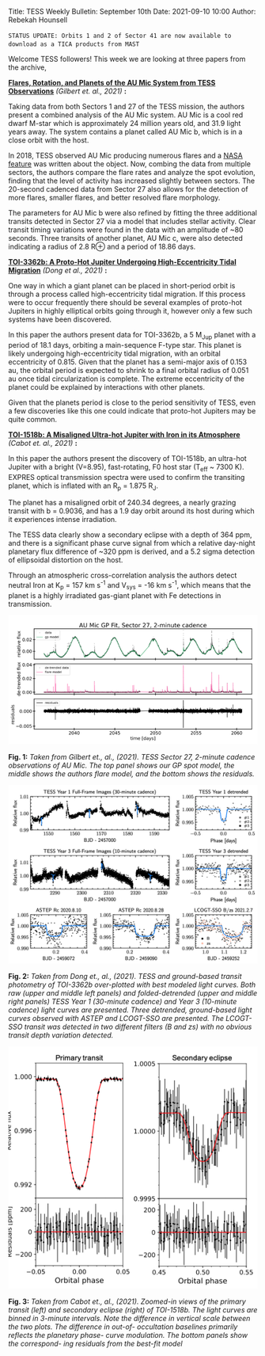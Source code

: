 Title: TESS Weekly Bulletin: September 10th
Date: 2021-09-10 10:00
Author: Rebekah Hounsell

`STATUS UPDATE: Orbits 1 and 2 of Sector 41 are now available to download as a TICA products from MAST`

Welcome TESS followers!  This week we are looking at three papers from the archive, 

**[Flares, Rotation, and Planets of the AU Mic System from TESS Observations](https://arxiv.org/abs/2109.03924)** *(Gilbert et. al., 2021)* **:**

Taking data from both Sectors 1 and  27 of the TESS mission, the authors present a combined analysis of the AU Mic system.
AU Mic is a cool red dwarf M-star which is approximately 24 million years old, and 31.9 light years away. The system contains a planet called AU Mic b, which is in a close orbit with the host. 

In 2018, TESS observed AU Mic producing numerous flares and a [NASA feature](https://www.nasa.gov/feature/goddard/2020/nasa-s-tess-spitzer-missions-discover-a-world-orbiting-a-unique-young-star) was written about the object. Now, combing the data from multiple sectors, the authors compare the flare rates and analyze the spot evolution, finding that the level of activity has increased slightly between sectors. The 20-second cadenced data from Sector 27 also allows for the detection of more flares, smaller flares, and better resolved flare morphology. 

The parameters for AU Mic b were also refined by fitting the three additional transits detected in Sector 27 via a model that includes stellar activity. Clear transit timing variations were found in the data with an amplitude of ~80 seconds. Three transits of another planet, AU Mic c, were also detected indicating a radius of 2.8 R⊕ and a period of 18.86 days. 

**[TOI-3362b: A Proto-Hot Jupiter Undergoing High-Eccentricity Tidal Migration](https://arxiv.org/abs/2109.03771)** *(Dong et al.,  2021)* **:**

One way in which a giant planet can be placed in short-period orbit is through a process called high-eccentricity tidal migration. If this process were to occur frequently there should be several examples of proto-hot Jupiters in highly elliptical orbits going through it, however only a few such systems have been discovered. 

In this paper the authors present data for TOI-3362b, a 5 M<sub>Jup</sub> planet with a period of 18.1 days, orbiting a main-sequence F-type star. This planet is likely undergoing high-eccentricity tidal migration, with an orbital eccentricity of 0.815. Given that the planet has a semi-major axis of 0.153 au, the orbital period is expected to shrink to a final orbital radius of 0.051 au once tidal circularization is complete. The extreme eccentricity of the planet could be explained by interactions with other planets. 

Given that the planets period is close to the period sensitivity of TESS, even a few discoveries like this one could indicate that proto-hot Jupiters may be quite common. 


**[TOI-1518b: A Misaligned Ultra-hot Jupiter with Iron in its Atmosphere](https://arxiv.org/abs/2108.11403)** *(Cabot et. al.,  2021)* **:**

In this paper the authors present the discovery of TOI-1518b, an ultra-hot Jupiter with a bright (V=8.95), fast-rotating, F0 host star (T<sub>eff</sub> ~ 7300 K). EXPRES optical transmission spectra were used to confirm the transiting planet, which is inflated with an R<sub>p</sub> = 1.875 R<sub>J</sub>. 

The planet has a misaligned orbit of 240.34 degrees, a nearly grazing transit with b = 0.9036, and has a 1.9 day orbit around its host during which it experiences intense irradiation. 

The TESS data clearly show a secondary eclipse with a depth of 364 ppm, and there is a significant phase curve signal from which a relative day-night planetary flux difference of ~320 ppm is derived, and a 5.2 sigma detection of ellipsoidal distortion on the host. 

Through an atmospheric cross-correlation analysis the authors detect neutral Iron at K<sub>p</sub> = 157 km s<sup>-1</sup> and V<sub>sys</sub> = -16 km s<sup>-1</sup>, which means that the planet is a highly irradiated gas-giant planet with Fe detections in transmission. 

![Gilbert](images/news/Gilbert_2021.png)

**Fig. 1:** *Taken from Gilbert et., al., (2021). TESS Sector 27, 2-minute cadence observations of AU Mic. The top panel shows our GP spot model, the middle shows the authors flare model, and the bottom shows the residuals.*

![Dong2](images/news/Dong_2021b.png)

**Fig. 2:** *Taken from Dong et., al., (2021). TESS and ground-based transit photometry of TOI-3362b over-plotted with best modeled light curves. Both raw (upper and middle left panels) and folded-detrended (upper and middle right panels) TESS Year 1 (30-minute cadence) and Year 3 (10-minute cadence) light curves are presented. Three detrended, ground-based light curves observed with ASTEP and LCOGT-SSO are presented. The LCOGT-SSO transit was detected in two different filters (B and zs) with no obvious transit depth variation detected.*

![Cabot2](images/news/Cabot_2021b.png)

**Fig. 3:** *Taken from Cabot et., al., (2021). Zoomed-in views of the primary transit (left) and secondary eclipse (right) of TOI-1518b. The light curves are binned in 3-minute intervals. Note the difference in vertical scale between the two plots. The difference in out-of- occultation baselines primarily reflects the planetary phase- curve modulation. The bottom panels show the correspond- ing residuals from the best-fit model*